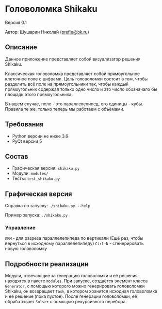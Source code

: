 # Головоломка Shikaku
Версия 0.1

Автор: Шушарин Николай (prefie@bk.ru)


## Описание
Данное приложение представляет собой визуализатор решения Shikaku.

Классическая головоломка представляет собой прямоугольное клеточное поле с цифрами.
Цель головоломки состоит в том, чтобы разделить всё поле на прямоугольники так, чтобы
каждый прямоугольник содержал только одно число и это число обозначало бы площадь этого прямоугольника.

В нашем случае, поле - это параллелепипед, его единицы - кубы.
Правила те же, только теперь мы работаем с объёмами.

## Требования
* Python версии не ниже 3.6
* PyQt версии 5


## Состав
* Графическая версия: `shikaku.py`
* Модули: `modules/`
* Тесты: `test_shikaku.py`


## Графическая версия
Справка по запуску: `./shikaku.py --help`

Пример запуска: `./shikaku.py`

### Управление

`ЛКМ` - для разреза параллелепипеда по вертикали (Ещё раз, чтобы вернуться к исходному параллелепипеду)
`Ctrl-N` - сгенерировать новую головоломку

## Подробности реализации
Модули, отвечающие за генерацию головоломки и её решения находятся в пакете `modules`.
При запуске, создаётся элемент класса `Generator`, с помощью которого можно генерировать головоломки Shikaku,
он возвращает `Task`, в котором хранится исходная головоломка и её решение (пока пустое).
После генерации головоломки, её обрабатывает `Solver` с помощью рекурсивного перебора.
